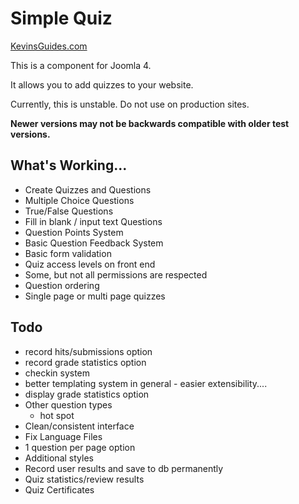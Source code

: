 # Simple Quiz
[KevinsGuides.com](https://kevinsguides.com)

This is a component for Joomla 4.

It allows you to add quizzes to your website.

Currently, this is unstable. Do not use on production sites.

**Newer versions may not be backwards compatible with older test versions.**

## What's Working...
* Create Quizzes and Questions
* Multiple Choice Questions
* True/False Questions
* Fill in blank / input text Questions
* Question Points System
* Basic Question Feedback System
* Basic form validation
* Quiz access levels on front end
* Some, but not all permissions are respected
* Question ordering
* Single page or multi page quizzes

## Todo
* record hits/submissions option
* record grade statistics option
* checkin system
* better templating system in general - easier extensibility....
* display grade statistics option
* Other question types
    * hot spot
* Clean/consistent interface
* Fix Language Files
* 1 question per page option
* Additional styles
* Record user results and save to db permanently
* Quiz statistics/review results
* Quiz Certificates
